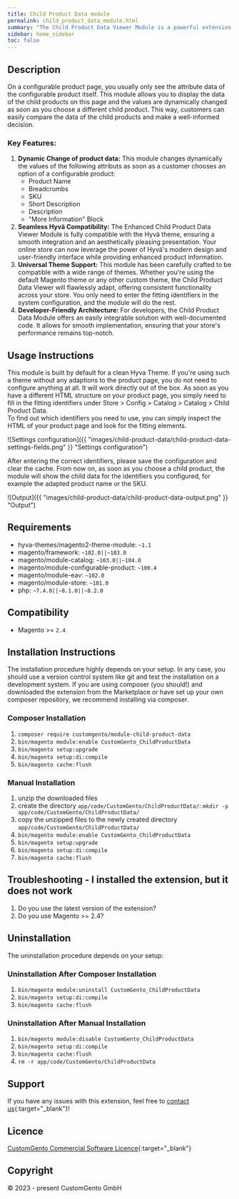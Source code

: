 ```yaml
---
title: Child Product Data module
permalink: child_product_data_module.html
summary: "The Child Product Data Viewer Module is a powerful extension for Magento, designed to enhance the user experience and provide customers with detailed information about products. With this module installed, customers can directly access the data of child products associated to a configurable product."
sidebar: home_sidebar
toc: false
---
```


## Description

On a configurable product page, you usually only see the attribute data of the configurable product itself. This module allows you to display the data of the child products on this page and the values are dynamically changed as soon as you choose a different child product. This way, customers can easily compare the data of the child products and make a well-informed decision.

### Key Features:

1. **Dynamic Change of product data:** This module changes dynamically the values of the following attributs as soon as a customer chooses an option of a configurable product:
   - Product Name
   - Breadcrumbs
   - SKU
   - Short Description
   - Description
   - "More Information" Block
2. **Seamless Hyv&auml; Compatibility:** The Enhanced Child Product Data Viewer Module is fully compatible with the Hyv&auml; theme, ensuring a smooth integration and an aesthetically pleasing presentation. Your online store can now leverage the power of Hyv&auml;'s modern design and user-friendly interface while providing enhanced product information.
3. **Universal Theme Support:** This module has been carefully crafted to be compatible with a wide range of themes. Whether you're using the default Magento theme or any other custom theme, the Child Product Data Viewer will flawlessly adapt, offering consistent functionality across your store. You only need to enter the fitting identifiers in the system configuration, and the module will do the rest.
4. **Developer-Friendly Architecture:** For developers, the Child Product Data Module offers an easily integrable solution with well-documented code. It allows for smooth implementation, ensuring that your store's performance remains top-notch.

## Usage Instructions
This module is built by default for a clean Hyva Theme. 
If you're using such a theme without any adaptions to the product page, you do not need to configure anything at all. 
It will work directly out of the box. 
As soon as you have a different HTML structure on your product page, you simply need to fill in the fitting identifiers under Store > Config > Catalog > Catalog > Child Product Data.  
To find out which identifiers you need to use, you can simply inspect the HTML of your product page and look for the fitting elements.

![Settings configuration]({{ "images/child-product-data/child-product-data-settings-fields.png" }} "Settings configuration")

After entering the correct identifiers, please save the configuration and clear the cache. From now on, as soon as you choose a child product, the module will show the child data for the identifiers you configured, for example the adapted product name or the SKU.

![Output]({{ "images/child-product-data/child-product-data-output.png" }} "Output")

## Requirements
- hyva-themes/magento2-theme-module: `~1.1`
- magento/framework: `~102.0||~103.0`
- magento/module-catalog: `~103.0||~104.0`
- magento/module-configurable-product: `~100.4`
- magento/module-eav: `~102.0`
- magento/module-store: `~101.0`
- php: `~7.4.0||~8.1.0||~8.2.0`

## Compatibility
- Magento >= `2.4`

## Installation Instructions
The installation procedure highly depends on your setup. In any case, you should use a version control system like git and test the installation on a development system.
If you are using composer (you should!) and downloaded the extension from the Marketplace or have set up your own composer repository, we recommend installing via composer.

### Composer Installation
1. `composer require customgento/module-child-product-data`
2. `bin/magento module:enable CustomGento_ChildProductData`
3. `bin/magento setup:upgrade`
4. `bin/magento setup:di:compile`
5. `bin/magento cache:flush`

### Manual Installation
1. unzip the downloaded files
2. create the directory `app/code/CustomGento/ChildProductData/`: `mkdir -p app/code/CustomGento/ChildProductData/`
3. copy the unzipped files to the newly created directory `app/code/CustomGento/ChildProductData/`
4. `bin/magento module:enable CustomGento_ChildProductData`
5. `bin/magento setup:upgrade`
6. `bin/magento setup:di:compile`
7. `bin/magento cache:flush`

## Troubleshooting - I installed the extension, but it does not work
1. Do you use the latest version of the extension?
2. Do you use Magento >= 2.4?

## Uninstallation
The uninstallation procedure depends on your setup:

### Uninstallation After Composer Installation
1. `bin/magento module:uninstall CustomGento_ChildProductData`
2. `bin/magento setup:di:compile`
3. `bin/magento cache:flush`

### Uninstallation After Manual Installation
1. `bin/magento module:disable CustomGento_ChildProductData`
2. `bin/magento setup:di:compile`
3. `bin/magento cache:flush`
4. `rm -r app/code/CustomGento/ChildProductData`

## Support
If you have any issues with this extension, feel free to [contact us](https://www.customgento.com/){:target="_blank"}!

## Licence
[CustomGento Commercial Software Licence](https://www.customgento.com/license){:target="_blank"}

## Copyright
&copy; 2023 - present CustomGento GmbH

